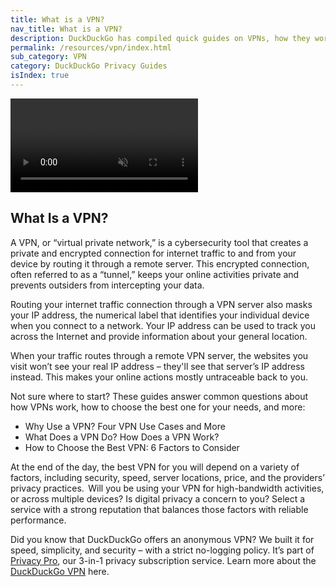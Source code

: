 ```yaml
---
title: What is a VPN?
nav_title: What is a VPN?
description: DuckDuckGo has compiled quick guides on VPNs, how they work, and how to choose the ideal VPN for your needs. Check it out!
permalink: /resources/vpn/index.html
sub_category: VPN
category: DuckDuckGo Privacy Guides
isIndex: true
---
```


<video autoplay muted loop>
  <source src="{{ site.baseurl }}/videos/resources/what-is-a-vpn.mp4" type="video/mp4">
</video>

## What Is a VPN?

A VPN, or “virtual private network,” is a cybersecurity tool that creates a private and encrypted connection for internet traffic to and from your device by routing it through a remote server. This encrypted connection, often referred to as a “tunnel,” keeps your online activities private and prevents outsiders from intercepting your data.

Routing your internet traffic connection through a VPN server also masks your IP address, the numerical label that identifies your individual device when you connect to a network. Your IP address can be used to track you across the Internet and provide information about your general location.

When your traffic routes through a remote VPN server, the websites you visit won’t see your real IP address – they'll see that server’s IP address instead. This makes your online actions mostly untraceable back to you.

Not sure where to start? These guides answer common questions about how VPNs work, how to choose the best one for your needs, and more:

-   Why Use a VPN? Four VPN Use Cases and More
-   What Does a VPN Do? How Does a VPN Work?
-   How to Choose the Best VPN: 6 Factors to Consider

At the end of the day, the best VPN for you will depend on a variety of factors, including security, speed, server locations, price, and the providers’ privacy practices.  Will you be using your VPN for high-bandwidth activities, or across multiple devices? Is digital privacy a concern to you? Select a service with a strong reputation that balances those factors with reliable performance.

Did you know that DuckDuckGo offers an anonymous VPN? We built it for speed, simplicity, and security – with a strict no-logging policy. It’s part of [Privacy Pro](http://duckduckgo.com/pro), our 3-in-1 privacy subscription service. Learn more about the [DuckDuckGo VPN]({{site.baseurl}}/privacy-pro/vpn/) here.
